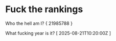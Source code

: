 # Fuck the rankings

Who the hell am I?
{ 21985788 }

What fucking year is it?
[ 2025-08-21T10:20:00Z ]
